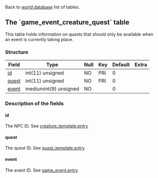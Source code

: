 Back to [world database](mangosdb_struct) list of tables.

The \`game\_event\_creature\_quest\` table
------------------------------------------

This table holds information on quests that should only be available when an event is currently taking place.

### Structure

| **Field**                                | **Type**              | **Null** | **Key** | **Default** | **Extra** |
|------------------------------------------|-----------------------|----------|---------|-------------|-----------|
| [id](Game_event_creature_quest#id)       | int(11) unsigned      | NO       | PRI     | 0           |           |
| [quest](Game_event_creature_quest#quest) | int(11) unsigned      | NO       | PRI     | 0           |           |
| [event](Game_event_creature_quest#event) | mediumint(9) unsigned | NO       |         | 0           |           |

### Description of the fields

#### id

The NPC ID. See [creature\_template.entry](creature_template#entry)

#### quest

The quest ID. See [quest\_template.entry](quest_template#entry)

#### event

The event ID. See [game\_event.entry](game_event#entry)
